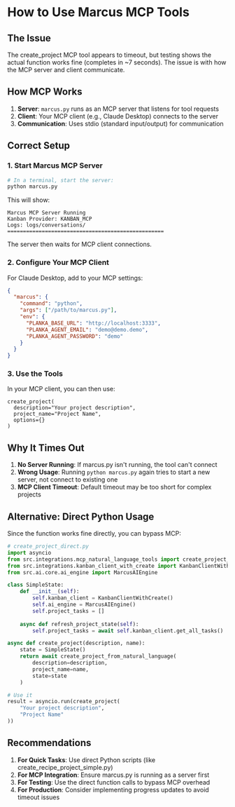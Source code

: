 # How to Use Marcus MCP Tools

## The Issue
The create_project MCP tool appears to timeout, but testing shows the actual function works fine (completes in ~7 seconds). The issue is with how the MCP server and client communicate.

## How MCP Works
1. **Server**: `marcus.py` runs as an MCP server that listens for tool requests
2. **Client**: Your MCP client (e.g., Claude Desktop) connects to the server
3. **Communication**: Uses stdio (standard input/output) for communication

## Correct Setup

### 1. Start Marcus MCP Server
```bash
# In a terminal, start the server:
python marcus.py
```

This will show:
```
Marcus MCP Server Running
Kanban Provider: KANBAN_MCP
Logs: logs/conversations/
==================================================
```

The server then waits for MCP client connections.

### 2. Configure Your MCP Client

For Claude Desktop, add to your MCP settings:
```json
{
  "marcus": {
    "command": "python",
    "args": ["/path/to/marcus.py"],
    "env": {
      "PLANKA_BASE_URL": "http://localhost:3333",
      "PLANKA_AGENT_EMAIL": "demo@demo.demo",
      "PLANKA_AGENT_PASSWORD": "demo"
    }
  }
}
```

### 3. Use the Tools

In your MCP client, you can then use:
```
create_project(
  description="Your project description",
  project_name="Project Name",
  options={}
)
```

## Why It Times Out

1. **No Server Running**: If marcus.py isn't running, the tool can't connect
2. **Wrong Usage**: Running `python marcus.py` again tries to start a new server, not connect to existing one
3. **MCP Client Timeout**: Default timeout may be too short for complex projects

## Alternative: Direct Python Usage

Since the function works fine directly, you can bypass MCP:

```python
# create_project_direct.py
import asyncio
from src.integrations.mcp_natural_language_tools import create_project_from_natural_language
from src.integrations.kanban_client_with_create import KanbanClientWithCreate
from src.ai.core.ai_engine import MarcusAIEngine

class SimpleState:
    def __init__(self):
        self.kanban_client = KanbanClientWithCreate()
        self.ai_engine = MarcusAIEngine()
        self.project_tasks = []
    
    async def refresh_project_state(self):
        self.project_tasks = await self.kanban_client.get_all_tasks()

async def create_project(description, name):
    state = SimpleState()
    return await create_project_from_natural_language(
        description=description,
        project_name=name,
        state=state
    )

# Use it
result = asyncio.run(create_project(
    "Your project description",
    "Project Name"
))
```

## Recommendations

1. **For Quick Tasks**: Use direct Python scripts (like create_recipe_project_simple.py)
2. **For MCP Integration**: Ensure marcus.py is running as a server first
3. **For Testing**: Use the direct function calls to bypass MCP overhead
4. **For Production**: Consider implementing progress updates to avoid timeout issues